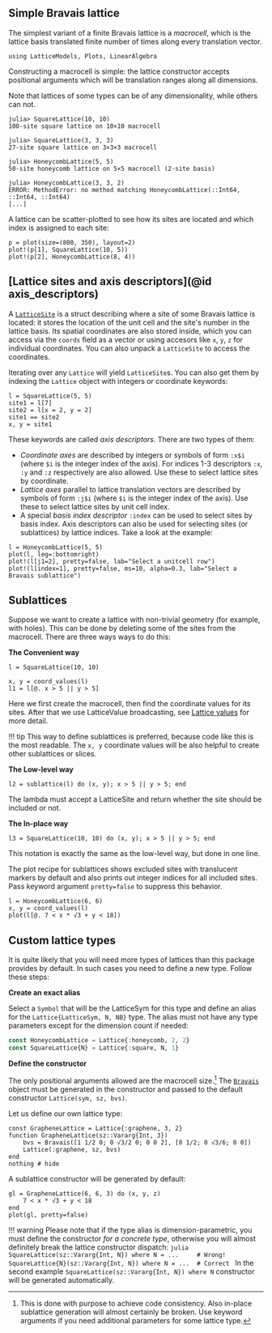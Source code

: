 ## Simple Bravais lattice

The simplest variant of a finite Bravais lattice is a *macrocell*, 
which is the lattice basis translated finite number of times along every translation vector.

```@setup env
using LatticeModels, Plots, LinearAlgebra
```

Constructing a macrocell is simple: the lattice constructor accepts positional arguments
which will be translation ranges along all dimensions.

Note that lattices of some types can be of any dimensionality, while others can not.

```jldoctest; setup=:(using LatticeModels)
julia> SquareLattice(10, 10)
100-site square lattice on 10×10 macrocell

julia> SquareLattice(3, 3, 3)
27-site square lattice on 3×3×3 macrocell

julia> HoneycombLattice(5, 5)
50-site honeycomb lattice on 5×5 macrocell (2-site basis)

julia> HoneycombLattice(3, 3, 2)
ERROR: MethodError: no method matching HoneycombLattice(::Int64, ::Int64, ::Int64)
[...]
```

A lattice can be scatter-plotted to see how its sites are located and which index is assigned to each site:

```@example env
p = plot(size=(800, 350), layout=2)
plot!(p[1], SquareLattice(10, 5))
plot!(p[2], HoneycombLattice(8, 4))
```

## [Lattice sites and axis descriptors](@id axis_descriptors)

A [`LatticeSite`](@ref) is a struct describing where a site of some Bravais lattice is located: 
it stores the location of the unit cell and the site's number in the lattice basis. Its spatial coordinates are also stored inside, which you can access via the `coords` field as a vector or using accesors like `x`, `y`, `z` for individual coordinates. You can also unpack a `LatticeSite` to access the coordinates.

Iterating over any `Lattice` will yield `LatticeSite`s. 
You can also get them by indexing the `Lattice` object with integers or coordinate keywords:

```@example env
l = SquareLattice(5, 5)
site1 = l[7]
site2 = l[x = 2, y = 2]
site1 == site2
x, y = site1
```

These keywords are called *axis descriptors*. There are two types of them:
- *Coordinate axes* are described by integers or symbols of form `:x$i` (where `$i` is the integer index of the axis). For indices 1-3 descriptors `:x`, `:y` and `:z` respectively are also allowed. Use these to select lattice sites by coordinate.
- *Lattice axes* parallel to lattice translation vectors are described by symbols of form `:j$i` (where `$i` is the integer index of the axis). Use these to select lattice sites by unit cell index.
- A special *basis index descriptor* `:index` can be used to select sites by basis index.
Axis descriptors can also be used for selecting sites (or sublattices) by lattice indices. Take a look at the example:

```@example env
l = HoneycombLattice(5, 5)
plot(l, leg=:bottomright)
plot!(l[j1=2], pretty=false, lab="Select a unitcell row")
plot!(l[index=1], pretty=false, ms=10, alpha=0.3, lab="Select a Bravais sublattice")
```

## Sublattices

Suppose we want to create a lattice with non-trivial geometry (for example, with holes). 
This can be done by deleting some of the sites from the macrocell. There are three ways ways to do this:

**The Convenient way**

```@example env
l = SquareLattice(10, 10)

x, y = coord_values(l)
l1 = l[@. x > 5 || y > 5]
```

Here we first create the macrocell, then find the coordinate values for its sites.
After that we use LatticeValue broadcasting, see [Lattice values](@ref) for more detail.

!!! tip
    This way to define sublattices is preferred, because code like this is the most readable.
    The `x, y` coordinate values will be also helpful to create other sublattices or slices.

**The Low-level way**

```@example env
l2 = sublattice(l) do (x, y); x > 5 || y > 5; end
```

The lambda must accept a LatticeSite and return whether the site should be included or not.

**The In-place way**

```@example env
l3 = SquareLattice(10, 10) do (x, y); x > 5 || y > 5; end
```

This notation is exactly the same as the low-level way, but done in one line.

The plot recipe for sublattices shows excluded sites with translucent markers by default and also prints out integer indices for all included sites. Pass keyword argument `pretty=false` to suppress this behavior.

```@example env
l = HoneycombLattice(6, 6)
x, y = coord_values(l)
plot(l[@. 7 < x * √3 + y < 18])
```

## Custom lattice types

It is quite likely that you will need more types of lattices than this package provides by default. In such cases you need to define a new type. Follow these steps:

**Create an exact alias**

Select a `Symbol` that will be the LatticeSym for this type and define an alias for the `Lattice{LatticeSym, N, NB}` type. The alias must not have any type parameters except for the dimension count if needed:

```julia
const HoneycombLattice = Lattice{:honeycomb, 2, 2}
const SquareLattice{N} = Lattice{:square, N, 1}
```

**Define the constructor**

The only positional arguments allowed are the macrocell size.[^1] The [`Bravais`](@ref) object must be generated in the constructor and passed to the default constructor `Lattice(sym, sz, bvs)`.

[^1]: This is done with purpose to achieve code consistency. Also in-place sublattice generation will almost certainly be broken. Use keyword arguments if you need additional parameters for some lattice type.

Let us define our own lattice type:
```@example env
const GrapheneLattice = Lattice{:graphene, 3, 2}
function GrapheneLattice(sz::Vararg{Int, 3})
    bvs = Bravais([1 1/2 0; 0 √3/2 0; 0 0 2], [0 1/2; 0 √3/6; 0 0])
    Lattice(:graphene, sz, bvs)
end
nothing # hide
```

A sublattice constructor will be generated by default:

```@example env
gl = GrapheneLattice(6, 6, 3) do (x, y, z)
    7 < x * √3 + y < 18
end
plot(gl, pretty=false)
```

!!! warning
    Please note that if the type alias is dimension-parametric, you must define the constructor *for a concrete type*, otherwise you will almost definitely break the lattice constructor dispatch:
    ```julia
    SquareLattice(sz::Vararg{Int, N}) where N = ...     # Wrong!
    SquareLattice{N}(sz::Vararg{Int, N}) where N = ...  # Correct
    ```
    In the second example `SquareLattice(sz::Vararg{Int, N}) where N` constructor will be generated automatically.